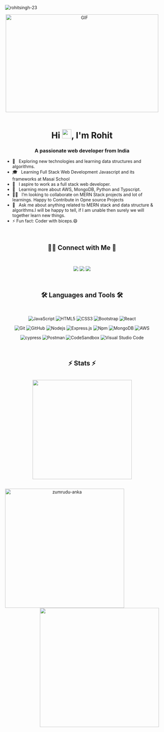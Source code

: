 <p align="left"> <img src="https://komarev.com/ghpvc/?username=rohitsingh-23&label=Profile%20views&color=0e75b6&style=flat" alt="rohitsingh-23" /> </p>

<div align="center"><img alt="GIF" src="https://github.com/abhisheknaiidu/abhisheknaiidu/blob/master/code.gif?raw=true" width="500" height="320" /></div>
<br>





 
 <h1 align="center">Hi <img width="30px" height="30px" src="https://media.giphy.com/media/hvRJCLFzcasrR4ia7z/giphy.gif" width="30px">, I'm Rohit</h1>
<!-- <div align=center>
 <li>- 🔭 I’m currently working on </li>
 <li>- 🌱 In development I’m currently learning MERN</li>
 <li>- 🌱 In coding I’m currently learning Data Structure and Algorithm</li>
 
</div> -->

<h3 align="center">A passionate web developer from India</h3>

 - 🙂 &nbsp; Exploring new technologies and learning data structures and algorithms.
- 🎓 &nbsp; Learning Full Stack Web Development Javascript and its frameworks at Masai School
- 💼 &nbsp; I aspire to work as a full stack web developer.
- 🌱 &nbsp; Learning more about AWS, MongoDB, Python and Typscript.
- 👯‍♂️ &nbsp;&nbsp;I’m looking to collaborate on MERN Stack projects and lot of learnings. Happy to Contribute in Opne source Projects<br>
- 💬 &nbsp;&nbsp;Ask me about anything related to MERN stack and data structure & algorithms.I will be happy to tell, if I am unable then surely we will together learn new things.
- ⚡ Fun fact: Coder with biceps.:smile:

<br>

<h2 align="center">🤝🏻  Connect with Me 🤝
</h2>
<br>
<p>
 <div align="center">
<a target=”_blank” href="https://www.linkedin.com/in/rohit23498/"><img src="https://img.shields.io/badge/LinkedIn-0077B5?style=for-the-badge&logo=linkedin&logoColor=white"/></a>
<a target=”_blank” href="mailto:rohit23498@gmail.com"><img src="https://img.shields.io/badge/rohit23498@gmail.com-D14836?style=for-the-badge&logo=gmail&logoColor=white"/></a>
<a target=”_blank” href="https://www.hackerrank.com/rohit234981"><img src="https://img.shields.io/badge/-Hackerrank-2EC866?style=for-the-badge&logo=HackerRank&logoColor=white"/></a>
</p>

</div>
<br>

<h2 align="center">🛠  Languages and Tools 🛠 </h2>
<br>

<div align="center">

![JavaScript](https://img.shields.io/badge/-JavaScript-%23F7DF1C?style=for-the-badge&logo=javascript&logoColor=000000&labelColor=%23F7DF1C&color=%23FFCE5A)
![HTML5](https://img.shields.io/badge/-HTML5-%23E44D27?style=for-the-badge&logo=html5&logoColor=ffffff)
![CSS3](https://img.shields.io/badge/css3-%231572B6.svg?style=for-the-badge&logo=css3&logoColor=white)
![Bootstrap](https://img.shields.io/badge/bootstrap-%23563D7C.svg?style=for-the-badge&logo=bootstrap&logoColor=white)
![React](https://img.shields.io/badge/-React-61DAFB?style=for-the-badge&logo=react&logoColor=ffffff)
 </div>

<div align="center">
 
![Git](https://img.shields.io/badge/-Git-%23F05032?style=for-the-badge&logo=git&logoColor=%23ffffff)
![GitHub](https://img.shields.io/badge/-GitHub-181717?style=for-the-badge&logo=github)
![Nodejs](https://img.shields.io/badge/-Nodejs-339933?style=for-the-badge&logo=Node.js&logoColor=ffffff)
![Express.js](https://img.shields.io/badge/express.js-%23404d59.svg?style=for-the-badge&logo=express&logoColor=%2361DAFB)
![Npm](https://img.shields.io/badge/-npm-CB3837?style=for-the-badge&logo=npm)
![MongoDB](https://img.shields.io/badge/MongoDB-4EA94B?style=for-the-badge&logo=mongodb&logoColor=white)
![AWS](https://img.shields.io/badge/AWS-%23FF9900.svg?style=for-the-badge&logo=amazon-aws&logoColor=white)
 </div>
 
 <div align="center">
 
![cypress](https://img.shields.io/badge/-cypress-%23E5E5E5?style=for-the-badge&logo=cypress&logoColor=058a5e)
![Postman](https://img.shields.io/badge/Postman-FF6C37?style=for-the-badge&logo=postman&logoColor=white)
![CodeSandbox](https://img.shields.io/badge/Codesandbox-040404?style=for-the-badge&logo=codesandbox&logoColor=DBDBDB)
![Visual Studio Code](https://img.shields.io/badge/Visual%20Studio%20Code-0078d7.svg?style=for-the-badge&logo=visual-studio-code&logoColor=white)
 
 </div>
 
<br>

<h2 align="center">⚡ Stats ⚡</h2>
<br>

<div align=center>

 <a href="https://github.com/anuraghazra/github-readme-stats">
      <img width=325 align="center" src="https://github-readme-stats.vercel.app/api/top-langs/?username=rohitsingh-23&hide=c%23,powershell,Mathematica,Ruby,Objective-C,Objective-C%2b%2b,Cuda&title_color=61dafb&text_color=ffffff&icon_color=61dafb&bg_color=20232a&langs_count=8&layout=compact&border_color=61dafb&hide_border=true" />
    </a>
  <br>
<br>

<p align=center>
  <div align=center>
    <a href="https://github.com/denvercoder1/github-readme-streak-stats" title="Go to Source">
      <img align="left" width=390 src="https://github-readme-streak-stats.herokuapp.com/?user=rohitsingh-23&theme=react&border=61dafb&hide_border=true" alt="zumrudu-anka" />
    </a>
    <a href="https://github.com/anuraghazra/github-readme-stats" title="Go to Source">
      <img align="right" width=390 src="https://github-readme-stats.vercel.app/api?username=rohitsingh-23&show_icons=true&theme=react&border_color=61dafb&hide_border=true" />
    </a>
  </div>
  

